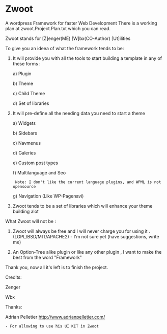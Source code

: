 Zwoot
=====

A wordpress Framework for faster Web Development
There is a working plan at zwoot.Project.Plan.txt which you can read.

Zwoot stands for
	[Z]enger(ME) [W]bx(CO-Author) [Ut]ilities

To give you an ideea of what the framework tends to be:

1. It will provide you with all the tools to start building a template in any of these forms :

	a) Plugin

	b) Theme

	c) Child Theme

	d) Set of libraries

2. It will pre-define all the needing data you need to start a theme

	a) Widgets

	b) Sidebars

	c) Navmenus

	d) Galeries

	e) Custom post types

	f) Multilanguage and Seo

		Note: I don't like the current language plugins, and WPML is not opensource

	g) Navigation (Like WP-Pagenavi)

	
3. Zwoot tends to be a set of libraries which will enhance your theme building alot


What Zwoot will not be :


1. Zwoot will always be free and I will never charge you for using it . (LGPL/BSD/MIT/APACHE2) - I'm not sure yet (have suggestions, write me)

2. An Option-Tree alike plugin or like any other plugin , I want to make the best from the word "Framework"


Thank you, now all it's left is to finish the project.


Credits:

Zenger

Wbx


Thanks:

Adrian Pelletier http://www.adrianpelletier.com/

	- For allowing to use his UI KIT in Zwoot
